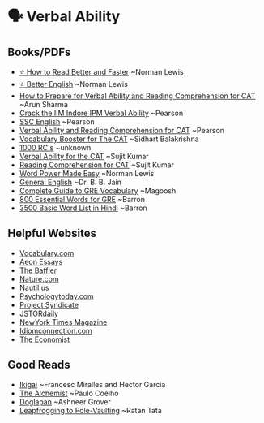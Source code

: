 # 🗣️ Verbal Ability

## Books/PDFs
- [⭐ How to Read Better and Faster](https://iimranchiacin-my.sharepoint.com/:b:/g/personal/ashish_ranjani22_iimranchi_ac_in/EaOcwebxt4dHqwsMDXlP7-QB1B3qKda5N-NUplUbwQH9Jg?e=zkiFof) ~Norman Lewis
- [⭐ Better English](https://iimranchiacin-my.sharepoint.com/:b:/g/personal/ashish_ranjani22_iimranchi_ac_in/ESew-01ZPqJClhB-US_9OQIBJ6c7_ZBjXSGPCd4SawujSA?e=0omWcO) ~Norman Lewis
- [How to Prepare for Verbal Ability and Reading Comprehension for CAT](https://drive.google.com/file/d/1qBtdjFsit-0fo861I6qU2hdzJ4lFpgQH/view?usp=drive_link) ~Arun Sharma
- [Crack the IIM Indore IPM Verbal Ability](https://drive.google.com/file/d/1iKixCuvmMK5xMJbnmAgtlGWgniUug2CN/view?usp=drive_link) ~Pearson
- [SSC English](https://drive.google.com/file/d/1GIpBxAuv4jzamH5OA5oyM_4RQAHO3tJc/view?usp=drive_link) ~Pearson
- [Verbal Ability and Reading Comprehension for CAT](https://drive.google.com/file/d/1iKixCuvmMK5xMJbnmAgtlGWgniUug2CN/view?usp=drive_link) ~Pearson
- [Vocabulary Booster for The CAT](https://drive.google.com/file/d/1lhc5BthS-VVyFmJZl8CIXMqpkTl2DFhK/view?usp=drive_link) ~Sidhart Balakrishna
- [1000 RC's](https://drive.google.com/file/d/1ha0JtsELgl32CezF46jQtW633E9qF3eW/view?usp=drive_link) ~unknown
- [Verbal Ability for the CAT](https://drive.google.com/file/d/1UK7erDQ5SvzIu-rKWZ1V7-zvM_9x587h/view?usp=drive_link) ~Sujit Kumar
- [Reading Comprehension for CAT](https://drive.google.com/file/d/1Op6dbE6HUPB3QZW9vo_HrtH7NvFIGsHz/view?usp=drive_link) ~Sujit Kumar
- [Word Power Made Easy](https://drive.google.com/file/d/1qocsr1sBqWdXxT6gnBboitX82S2EOhj6/view?usp=drive_link) ~Norman Lewis
- [General English](https://drive.google.com/file/d/1wc_1SaZJjw2Irkp3CYSmGkCj57uGgt_e/view?usp=drive_link) ~Dr. B. B. Jain
- [Complete Guide to GRE Vocabulary](https://drive.google.com/file/d/1wIDQ_KNQoERfIshFKtuaes1TM3xEVjY4/view?usp=drive_link) ~Magoosh
- [800 Essential Words for GRE](https://drive.google.com/file/d/1w5jZBviE2BZtMUUgpLJqJwXukmBiE0Fm/view?usp=drive_link) ~Barron
- [3500 Basic Word List in Hindi](https://drive.google.com/file/d/1i8XSuTJtEUzK2z3jYhSEwDvakvaGHIOl/view?usp=drive_link) ~Barron

## Helpful Websites
- [Vocabulary.com](https://www.vocabulary.com/)
- [Aeon Essays](https://aeon.co/essays)
- [The Baffler](https://thebaffler.com/)
- [Nature.com](https://www.nature.com/)
- [Nautil.us](https://nautil.us/)
- [Psychologytoday.com](https://www.psychologytoday.com/)
- [Project Syndicate](https://www.project-syndicate.org/)
- [JSTORdaily](https://daily.jstor.org/)
- [NewYork Times Magazine](https://www.nytimes.com/international/section/magazine)
- [Idiomconnection.com](https://idiomconnection.com/)
- [The Economist](https://www.economist.com/)

## Good Reads
- [Ikigai](https://drive.google.com/file/d/1SPL9YH_J3b0GKOOWvOZAQbZnYBFtlOsz/view?usp=drive_link) ~Francesc Miralles and Hector Garcia
- [The Alchemist](https://drive.google.com/file/d/1rY8BjF32u6-NZduRbtnq5KUhlXPYjT8q/view?usp=drive_link) ~Paulo Coelho
- [Doglapan](https://drive.google.com/file/d/1648TTobDEIvpDcwbKrauECpVDKoxDnZ8/view?usp=drive_link) ~Ashneer Grover
- [Leapfrogging to Pole-Vaulting](https://drive.google.com/file/d/11nAkf9D3qgrv6I0Zl--3Vf2Z_LHj6PqA/view?usp=drive_link) ~Ratan Tata
